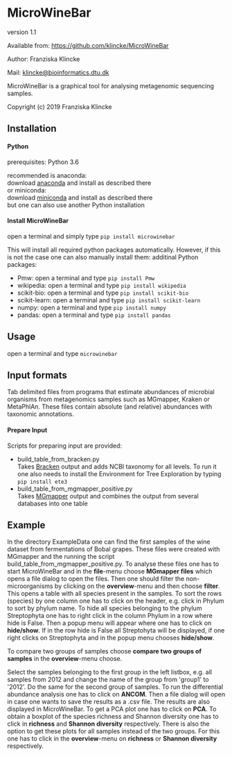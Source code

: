 # MicroWineBar

version 1.1

Available from: https://github.com/klincke/MicroWineBar

Author: Franziska Klincke

Mail: klincke@bioinformatics.dtu.dk

MicroWineBar is a graphical tool for analysing metagenomic sequencing samples.

Copyright (c) 2019 Franziska Klincke


## Installation

#### Python

prerequisites:	Python 3.6

recommended is anaconda:     
    download [anaconda](https://www.anaconda.com/distribution/#download-section) and install as described there   
or miniconda:   
	download [miniconda](https://docs.conda.io/en/latest/miniconda.html) and install as described there  
but one can also use another Python installation

#### Install MicroWineBar
open a terminal and simply type
	`pip install microwinebar`

This will install all required python packages automatically. However, if this is not the case one can also manually install them:
additinal Python packages:
* Pmw: open a terminal and type `pip install Pmw`
* wikipedia: open a terminal and type `pip install wikipedia`
* scikit-bio: open a terminal and type `pip install scikit-bio`
* scikit-learn: open a terminal and type `pip install scikit-learn`
* numpy: open a terminal and type `pip install numpy`
* pandas: open a terminal and type `pip install pandas`


## Usage

open a terminal and type `microwinebar`


## Input formats

Tab delimited files from programs that estimate abundances of microbial organisms from metagenomics samples such as MGmapper, Kraken or MetaPhlAn. These files contain absolute (and relative) abundances with taxonomic annotations.

#### Prepare Input
Scripts for preparing input are provided:
* build_table_from_bracken.py   
  Takes [Bracken](https://ccb.jhu.edu/software/bracken/index.shtml) output and adds NCBI taxonomy for all levels. To run it one also needs to install the Environment for Tree Exploration by typing `pip install ete3`
* build_table_from_mgmapper_positive.py   
  Takes [MGmapper](https://bitbucket.org/genomicepidemiology/mgmapper/src/master/) output and combines the output from several databases into one table


## Example

In the directory ExampleData one can find the first samples of the wine dataset from fermentations of Bobal grapes. These files were created with MGmapper and the running the script build_table_from_mgmapper_positive.py.
To analyse these files one has to start MicroWineBar and in the **file**-menu choose **MGmapper files** which opens a file dialog to open the files.
Then one should filter the non-microorganisms by clicking on the **overview**-menu and then choose **filter**. This opens a table with all species present in the samples. To sort the rows (species) by one column one has to click on the header, e.g. click in Phylum to sort by phylum name. To hide all species belonging to the phylum Streptophyta one has to right click in the column Phylum in a row where hide is False. Then a popup menu will appear where one has to click on **hide/show**. If  in the row hide is False all Streptohyta will be displayed, if one right clicks on Streptophyta and in the popup menu chooses **hide/show**.

To compare two groups of samples choose **compare two groups of samples** in the **overview**-menu choose.

Select the samples belonging to the first group in the left listbox, e.g. all samples from 2012 and change the name of the group from 'group1' to '2012'. Do the same for the second group of samples.
To run the differential abundance analysis one has to click on **ANCOM**. Then a file dialog will open in case one wants to save the results as a .csv file. The results are also displayed in MicroWineBar.
To get a PCA plot one has to click on **PCA**.
To obtain a boxplot of the species richness and Shannon diversity one has to click in **richness** and **Shannon diversity** respectively. There is also the option to get these plots for all samples instead of the two groups. For this one has to click in the **overview**-menu on **richness** or **Shannon diversity** respectively.

